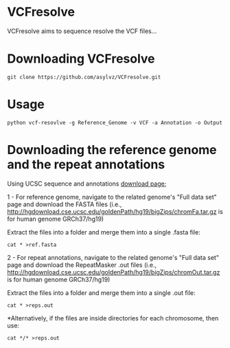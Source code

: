 # VCFresolve

VCFresolve aims to sequence resolve the VCF files...

# Downloading VCFresolve
	git clone https://github.com/asylvz/VCFresolve.git

# Usage
    python vcf-resovlve -g Reference_Genome -v VCF -a Annotation -o Output

# Downloading the reference genome and the repeat annotations

Using UCSC sequence and annotations [download page](http://hgdownload.cse.ucsc.edu/downloads.html);

1 - For reference genome, navigate to the related genome's "Full data set" page and download the FASTA files (i.e., http://hgdownload.cse.ucsc.edu/goldenPath/hg19/bigZips/chromFa.tar.gz is for human genome GRCh37/hg19)

Extract the files into a folder and merge them into a single .fasta file:
	
	cat * >ref.fasta

2 - For repeat annotations, navigate to the related genome's "Full data set" page and download the RepeatMasker .out files (i.e., http://hgdownload.cse.ucsc.edu/goldenPath/hg19/bigZips/chromOut.tar.gz is for human genome GRCh37/hg19)

Extract the files into a folder and merge them into a single .out file:
	
	cat * >reps.out
	
*Alternatively, if the files are inside directories for each chromosome, then use:

	cat */* >reps.out
